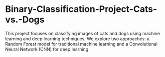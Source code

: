 # Binary-Classification-Project-Cats-vs.-Dogs
This project focuses on classifying images of cats and dogs using machine learning and deep learning techniques.  We explore two approaches: a Random Forest model for traditional machine learning and a Convolutional Neural Network (CNN) for deep learning.

